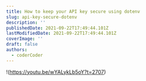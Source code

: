 ```yaml
---
title: How to keep your API key secure using dotenv
slug: api-key-secure-dotenv
description: ''
publishedDate: 2021-09-22T17:49:44.101Z
lastModifiedDate: 2021-09-22T17:49:44.101Z
coverImage: ''
draft: false
authors:
  - coderCoder
---
```


!(https://youtu.be/wYALykLb5oY?t=2707)
